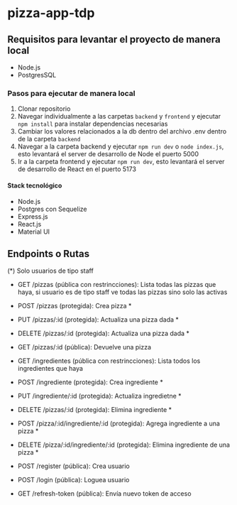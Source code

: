 # pizza-app-tdp


## Requisitos para levantar el proyecto de manera local
- Node.js
- PostgresSQL

### Pasos para ejecutar de manera local
1. Clonar repositorio
2. Navegar individualmente a las carpetas `backend` y `frontend` y ejecutar `npm install` para instalar dependencias necesarias
3. Cambiar los valores relacionados a la db dentro del archivo .env dentro de la carpeta `backend`
4. Navegar a la carpeta backend y ejecutar `npm run dev` o `node index.js`, esto levantará el server de desarrollo de Node el puerto 5000
5. Ir a la carpeta frontend y ejecutar `npm run dev`, esto levantará el server de desarrollo de React en el puerto 5173

#### Stack tecnológico
- Node.js
- Postgres con Sequelize
- Express.js
- React.js
- Material UI

## Endpoints o Rutas
 (*) Solo usuarios de tipo staff
- GET /pizzas (pública con restrincciones): Lista todas las pizzas que haya, si usuario es de tipo staff ve todas las pizzas sino solo las activas
- POST /pizzas (protegida): Crea pizza *
- PUT /pizzas/:id (protegida): Actualiza una pizza dada *
- DELETE /pizzas/:id (protegida): Actualiza una pizza dada *
- GET /pizzas/:id (pública): Devuelve una pizza 

- GET /ingredientes (pública con restrincciones): Lista todos los ingredientes que haya
- POST /ingrediente (protegida): Crea ingrediente *
- PUT /ingrediente/:id (protegida): Actualiza ingredietne *
- DELETE /pizzas/:id (protegida): Elimina ingrediente *

- POST /pizza/:id/ingrediente/:id (protegida): Agrega ingrediente a una pizza * 
- DELETE /pizza/:id/ingrediente/:id (protegida): Elimina ingrediente de una pizza *

- POST /register (pública): Crea usuario
- POST /login (pública): Loguea usuario
- GET /refresh-token (pública): Envía nuevo token de acceso
